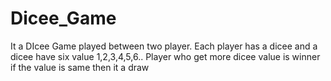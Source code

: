 # Dicee_Game
It a DIcee Game played between two player. 
Each player has a dicee and a dicee have six value 1,2,3,4,5,6..
Player who get more dicee value is winner if the value is same then it a draw
